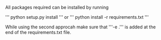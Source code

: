 All packages required can be installed by running 

'''
  python setup.py install
'''
or
'''
  python install -r requirements.txt
'''

While using the second approcah make sure that '''-e .''' is added at the end of the requirements.txt file. 
